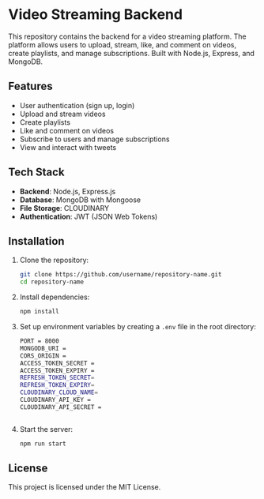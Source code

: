 # Video Streaming Backend

This repository contains the backend for a video streaming platform. The platform allows users to upload, stream, like, and comment on videos, create playlists, and manage subscriptions. Built with Node.js, Express, and MongoDB.

## Features
- User authentication (sign up, login)
- Upload and stream videos
- Create playlists
- Like and comment on videos
- Subscribe to users and manage subscriptions
- View and interact with tweets

## Tech Stack
- **Backend**: Node.js, Express.js
- **Database**: MongoDB with Mongoose
- **File Storage**: CLOUDINARY
- **Authentication**: JWT (JSON Web Tokens)


## Installation

1. Clone the repository:
    ```bash
    git clone https://github.com/username/repository-name.git
    cd repository-name
    ```

2. Install dependencies:
    ```bash
    npm install
    ```

3. Set up environment variables by creating a `.env` file in the root directory:
    ```bash
   PORT = 8000
    MONGODB_URI =
    CORS_ORIGIN =
    ACCESS_TOKEN_SECRET = 
    ACCESS_TOKEN_EXPIRY = 
    REFRESH_TOKEN_SECRET=
    REFRESH_TOKEN_EXPIRY=
    CLOUDINARY_CLOUD_NAME=
    CLOUDINARY_API_KEY =
    CLOUDINARY_API_SECRET =



    ```

4. Start the server:
    ```bash
    npm run start
    ```


## License
This project is licensed under the MIT License.
